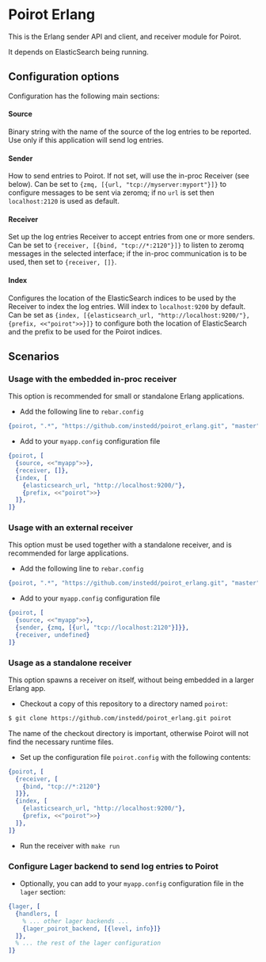 Poirot Erlang
=============

This is the Erlang sender API and client, and receiver module for Poirot.

It depends on ElasticSearch being running.

## Configuration options

Configuration has the following main sections:

#### Source

Binary string with the name of the source of the log entries to be reported. Use only if this application will send log entries.

#### Sender

How to send entries to Poirot. If not set, will use the in-proc Receiver (see below). Can be set to `{zmq, [{url, "tcp://myserver:myport"}]}` to configure messages to be sent via zeromq; if no `url` is set then `localhost:2120` is used as default.

#### Receiver

Set up the log entries Receiver to accept entries from one or more senders. Can be set to `{receiver, [{bind, "tcp://*:2120"}]}` to listen to zeromq messages in the selected interface; if the in-proc communication is to be used, then set to `{receiver, []}`.

#### Index

Configures the location of the ElasticSearch indices to be used by the Receiver to index the log entries. Will index to `localhost:9200` by default. Can be set as `{index, [{elasticsearch_url, "http://localhost:9200/"}, {prefix, <<"poirot">>}]}` to configure both the location of ElasticSearch and the prefix to be used for the Poirot indices.

## Scenarios

### Usage with the embedded in-proc receiver

This option is recommended for small or standalone Erlang applications.

- Add the following line to `rebar.config`

```erlang
{poirot, ".*", "https://github.com/instedd/poirot_erlang.git", "master"}
```

- Add to your `myapp.config` configuration file

```erlang
{poirot, [
  {source, <<"myapp">>},
  {receiver, []},
  {index, [
    {elasticsearch_url, "http://localhost:9200/"},
    {prefix, <<"poirot">>}
  ]},
]}
```

### Usage with an external receiver

This option must be used together with a standalone receiver, and is recommended for large applications.

- Add the following line to `rebar.config`

```erlang
{poirot, ".*", "https://github.com/instedd/poirot_erlang.git", "master"}
```

- Add to your `myapp.config` configuration file

```erlang
{poirot, [
  {source, <<"myapp">>},
  {sender, {zmq, [{url, "tcp://localhost:2120"}]}},
  {receiver, undefined}
]}
```


### Usage as a standalone receiver

This option spawns a receiver on itself, without being embedded in a larger Erlang app.

- Checkout a copy of this repository to a directory named `poirot`:

```bash
$ git clone https://github.com/instedd/poirot_erlang.git poirot
```

The name of the checkout directory is important, otherwise Poirot will not find
the necessary runtime files.

- Set up the configuration file `poirot.config` with the following contents:

```erlang
{poirot, [
  {receiver, [
    {bind, "tcp://*:2120"}
  ]}},
  {index, [
    {elasticsearch_url, "http://localhost:9200/"},
    {prefix, <<"poirot">>}
  ]},
]}
```

- Run the receiver with `make run`


### Configure Lager backend to send log entries to Poirot

- Optionally, you can add to your `myapp.config` configuration file in the `lager` section:

```erlang
{lager, [
  {handlers, [
    % ... other lager backends ...
    {lager_poirot_backend, [{level, info}]}
  ]},
  % ... the rest of the lager configuration
]}
```

